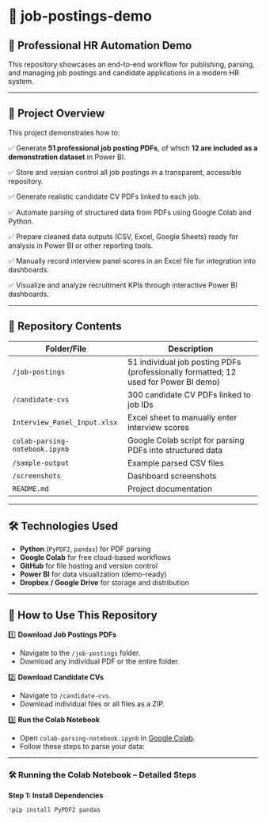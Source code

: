 # 📂 job-postings-demo

## 🎯 Professional HR Automation Demo

This repository showcases an end-to-end workflow for publishing, parsing, and managing job postings and candidate applications in a modern HR system.

---

## 📘 Project Overview

This project demonstrates how to:

✅ Generate **51 professional job posting PDFs**, of which **12 are included as a demonstration dataset** in Power BI.

✅ Store and version control all job postings in a transparent, accessible repository.

✅ Generate realistic candidate CV PDFs linked to each job.

✅ Automate parsing of structured data from PDFs using Google Colab and Python.

✅ Prepare cleaned data outputs (CSV, Excel, Google Sheets) ready for analysis in Power BI or other reporting tools.

✅ Manually record interview panel scores in an Excel file for integration into dashboards.

✅ Visualize and analyze recruitment KPIs through interactive Power BI dashboards.

---

## 📁 Repository Contents

| Folder/File                       | Description                                                   |
|-----------------------------------|---------------------------------------------------------------|
| `/job-postings`                   | 51 individual job posting PDFs (professionally formatted; 12 used for Power BI demo) |
| `/candidate-cvs`                  | 300 candidate CV PDFs linked to job IDs                      |
| `Interview_Panel_Input.xlsx`      | Excel sheet to manually enter interview scores               |
| `colab-parsing-notebook.ipynb`    | Google Colab script for parsing PDFs into structured data    |
| `/sample-output`                  | Example parsed CSV files                                     |
| `/screenshots`                    | Dashboard screenshots                                        |
| `README.md`                       | Project documentation                                        |

---

## 🛠️ Technologies Used

- **Python** (`PyPDF2`, `pandas`) for PDF parsing
- **Google Colab** for free cloud-based workflows
- **GitHub** for file hosting and version control
- **Power BI** for data visualization (demo-ready)
- **Dropbox / Google Drive** for storage and distribution

---

## 📝 How to Use This Repository

1️⃣ **Download Job Postings PDFs**
- Navigate to the `/job-postings` folder.
- Download any individual PDF or the entire folder.

2️⃣ **Download Candidate CVs**
- Navigate to `/candidate-cvs`.
- Download individual files or all files as a ZIP.

3️⃣ **Run the Colab Notebook**
- Open `colab-parsing-notebook.ipynb` in [Google Colab](https://colab.research.google.com/).
- Follow these steps to parse your data:

---

### 🛠️ Running the Colab Notebook – Detailed Steps

**Step 1: Install Dependencies**
```python
!pip install PyPDF2 pandas
